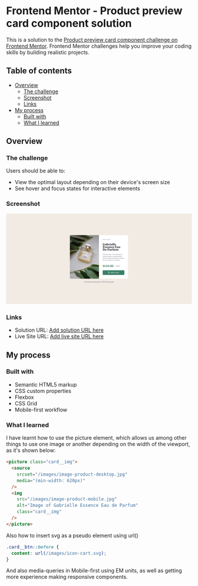 # Frontend Mentor - Product preview card component solution

This is a solution to the [Product preview card component challenge on Frontend Mentor](https://www.frontendmentor.io/challenges/product-preview-card-component-GO7UmttRfa). Frontend Mentor challenges help you improve your coding skills by building realistic projects.

## Table of contents

- [Overview](#overview)
  - [The challenge](#the-challenge)
  - [Screenshot](#screenshot)
  - [Links](#links)
- [My process](#my-process)
  - [Built with](#built-with)
  - [What I learned](#what-i-learned)

## Overview

### The challenge

Users should be able to:

- View the optimal layout depending on their device's screen size
- See hover and focus states for interactive elements

### Screenshot

![](./images/solution.png)

### Links

- Solution URL: [Add solution URL here](https://your-solution-url.com)
- Live Site URL: [Add live site URL here](https://your-live-site-url.com)

## My process

### Built with

- Semantic HTML5 markup
- CSS custom properties
- Flexbox
- CSS Grid
- Mobile-first workflow

### What I learned

I have learnt how to use the picture element, which allows us among other things to use one image or another depending on the width of the viewport, as it's shown below:

```html
<picture class="card__img">
  <source
    srcset="/images/image-product-desktop.jpg"
    media="(min-width: 620px)"
  />
  <img
    src="/images/image-product-mobile.jpg"
    alt="Image of Gabrielle Essence Eau de Parfum"
    class="card__img"
  />
</picture>
```

Also how to insert svg as a pseudo element using url()

```css
.card__btn::before {
  content: url(/images/icon-cart.svg);
}
```

And also media-queries in Mobile-first using EM units, as well as getting more experience making responsive components.

